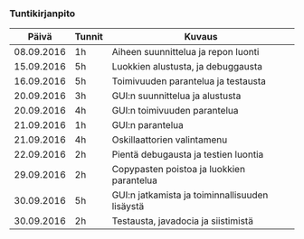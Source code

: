 ### Tuntikirjanpito
Päivä | Tunnit | Kuvaus
--------------- | ----- | ------
08.09.2016 | 1h | Aiheen suunnittelua ja repon luonti
15.09.2016 | 5h | Luokkien alustusta, ja debuggausta
16.09.2016 | 5h | Toimivuuden parantelua ja testausta
20.09.2016 | 3h | GUI:n suunnittelua ja alustusta
20.09.2016 | 4h | GUI:n toimivuuden parantelua
21.09.2016 | 1h | GUI:n parantelua
21.09.2016 | 4h | Oskillaattorien valintamenu
22.09.2016 | 2h | Pientä debugausta ja testien luontia
29.09.2016 | 2h | Copypasten poistoa ja luokkien parantelua
30.09.2016 | 5h | GUI:n jatkamista ja toiminnallisuuden lisäystä
30.09.2016 | 2h | Testausta, javadocia ja siistimistä
